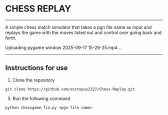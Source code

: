# CHESS REPLAY
---
A simple chess match simulator that takes a pgn file name as input and replays the game with the moves listed out and control over going back and forth.



Uploading pygame window 2025-09-17 15-26-25.mp4…


---
## Instructions for use
1. Clone the repository
   
``` git clone https://github.com/soctopus2327/Chess-Replay.git ```

3. Run the following command
   
``` python chessgame_fin.py <pgn file name> ```
